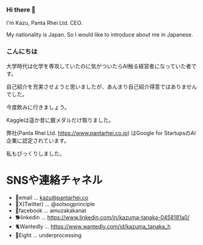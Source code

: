 ### Hi there 👋
I'm Kazu, Panta Rhei Ltd. CEO.

My nationality is Japan. So I would like to introduce about me in Japanese.

### こんにちは
大学時代は化学を専攻していたのに気がついたらAI触る経営者になっていた者です。

自己紹介を充実させようと思いましたが、あんまり自己紹介得意ではありませんでした。

今度飲みに行きましょう。

Kaggleは遥か昔に銀メダルだけ取りました。

弊社(Panta Rhei Ltd. https://www.pantarhei.co.jp) はGoogle for StartupsのAI企業に認定されています。

私もびっくりしました。


# SNSや連絡チャネル
- 🦍email ... kazu@pantarhei.co
- 🐅X(Twitter) ... @sotsogprinciple
- 🐗facebook ... amuzakakanat
- 🐕linkedin ... https://www.linkedin.com/in/kazuma-tanaka-0458181a0/
- 🐈Wantedly ... https://www.wantedly.com/id/kazuma_tanaka_h
- 🐇Eight ... underprocessing
<!--
**realmadridmarcelo/realmadridmarcelo** is a ✨ _special_ ✨ repository because its `README.md` (this file) appears on your GitHub profile.

Here are some ideas to get you started:

- 🔭 I’m currently working on ...
- 🌱 I’m currently learning ...
- 👯 I’m looking to collaborate on ...
- 🤔 I’m looking for help with ...
- 💬 Ask me about ...
- 📫 How to reach me: ...
- 😄 Pronouns: ...
- ⚡ Fun fact: ...
-->
